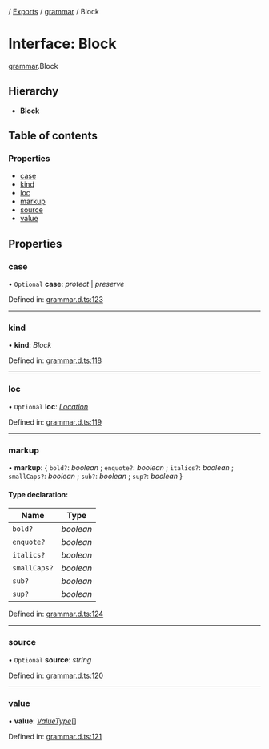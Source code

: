 [](../README.md) / [Exports](../modules.md) / [grammar](../modules/grammar.md) / Block

# Interface: Block

[grammar](../modules/grammar.md).Block

## Hierarchy

* **Block**

## Table of contents

### Properties

- [case](grammar.block.md#case)
- [kind](grammar.block.md#kind)
- [loc](grammar.block.md#loc)
- [markup](grammar.block.md#markup)
- [source](grammar.block.md#source)
- [value](grammar.block.md#value)

## Properties

### case

• `Optional` **case**: *protect* \| *preserve*

Defined in: [grammar.d.ts:123](https://github.com/retorquere/bibtex-parser/blob/master/grammar.d.ts#L123)

___

### kind

• **kind**: *Block*

Defined in: [grammar.d.ts:118](https://github.com/retorquere/bibtex-parser/blob/master/grammar.d.ts#L118)

___

### loc

• `Optional` **loc**: [*Location*](grammar.location.md)

Defined in: [grammar.d.ts:119](https://github.com/retorquere/bibtex-parser/blob/master/grammar.d.ts#L119)

___

### markup

• **markup**: { `bold?`: *boolean* ; `enquote?`: *boolean* ; `italics?`: *boolean* ; `smallCaps?`: *boolean* ; `sub?`: *boolean* ; `sup?`: *boolean*  }

#### Type declaration:

Name | Type |
------ | ------ |
`bold?` | *boolean* |
`enquote?` | *boolean* |
`italics?` | *boolean* |
`smallCaps?` | *boolean* |
`sub?` | *boolean* |
`sup?` | *boolean* |

Defined in: [grammar.d.ts:124](https://github.com/retorquere/bibtex-parser/blob/master/grammar.d.ts#L124)

___

### source

• `Optional` **source**: *string*

Defined in: [grammar.d.ts:120](https://github.com/retorquere/bibtex-parser/blob/master/grammar.d.ts#L120)

___

### value

• **value**: [*ValueType*](../modules/grammar.md#valuetype)[]

Defined in: [grammar.d.ts:121](https://github.com/retorquere/bibtex-parser/blob/master/grammar.d.ts#L121)

